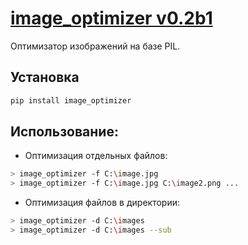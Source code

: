 [image_optimizer v0.2b1](https://pypi.python.org/pypi/image_optimizer)
==================================================

Оптимизатор изображений на базе PIL.

Установка
--------------------------------------
```bash
pip install image_optimizer
```

Использование:
--------------------------------------
- Оптимизация отдельных файлов:
```bash
> image_optimizer -f C:\image.jpg
> image_optimizer -f C:\image.jpg C:\image2.png ...
```
- Оптимизация файлов в директории:
```bash
> image_optimizer -d C:\images
> image_optimizer -d C:\images --sub
```


